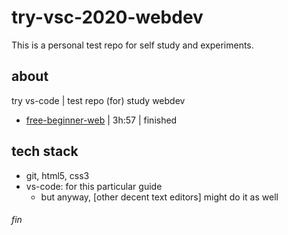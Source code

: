 # try-vsc-2020-webdev
This is a personal test repo for self study and experiments.

## about
try vs-code | test repo (for) study webdev
 * [free-beginner-web](https://www.youtube.com/watch?v=C5QFHp1oAws) | 3h:57 | finished

## tech stack
 * git, html5, css3
 * vs-code: for this particular guide
   * but anyway, [other decent text editors] might do it as well

###### fin
